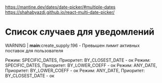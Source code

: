 https://mantine.dev/dates/date-picker/#multiple-dates
https://shahabyazdi.github.io/react-multi-date-picker/

# Список случаев для уведомлений

WARNING | **main**:create_supply:196 - Превышен лимит активных поставок для пользователя

Режим: SPECIFIC_DATES, Приоритет: BY_CLOSEST_DATE - ок
Режим: SPECIFIC_DATES, Приоритет: BY_LOWER_COEFF - ок
Режим: ANY_DATE, Приоритет: BY_LOWER_COEFF - ок
Режим: ANY_DATE, Приоритет: BY_CLOSEST_DATE - ок
